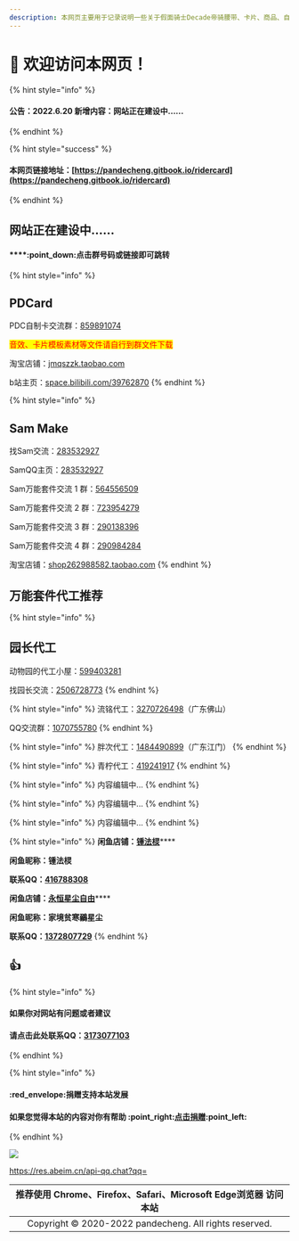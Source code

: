 ```yaml
---
description: 本网页主要用于记录说明一些关于假面骑士Decade帝骑腰带、卡片、商品、自制卡、联动和万能套件等一系列相关的问题和事情还有科普一些小知识
---
```


# 👏 欢迎访问本网页！

{% hint style="info" %}
#### 公告：2022.6.20 新增内容：网站正在建设中......
{% endhint %}

{% hint style="success" %}
#### 本网页链接地址：[https://pandecheng.gitbook.io/ridercard](https://pandecheng.gitbook.io/ridercard)
{% endhint %}

## 网站正在建设中......

#### ****:point\_down:**点击群号码或链接即可跳转**

{% hint style="info" %}
## PDCard

PDC自制卡交流群：[859891074](https://qm.qq.com/cgi-bin/qm/qr?k=V2yo3qNbAikjHNtZ31G-O9FEIydPmQ3g\&jump\_from=webapi)

<mark style="color:red;">音效、卡片模板素材等文件请自行到群文件下载</mark>

淘宝店铺：[jmqszzk.taobao.com](https://shop575999872.taobao.com)

b站主页：[space.bilibili.com/39762870](https://space.bilibili.com/39762870)
{% endhint %}

{% hint style="info" %}
## Sam Make

找Sam交流：[283532927](https://res.abeim.cn/api-qq.chat?qq=283532927)

SamQQ主页：[283532927](https://res.abeim.cn/api-qq?qq=283532927)

Sam万能套件交流 1 群：[564556509](https://qm.qq.com/cgi-bin/qm/qr?k=3W-q8-5nmVbT8mIJlfMnxBMihrOej0yG\&jump\_from=webapi)

Sam万能套件交流 2 群：[723954279](https://qm.qq.com/cgi-bin/qm/qr?k=9gm5Sl\_uK9oMio\_3OIqI8-rhJSTs3Zcl\&jump\_from=webapi)

Sam万能套件交流 3 群：[290138396](https://qm.qq.com/cgi-bin/qm/qr?k=rw1yiukvxIlQgGv9Go3FVu1JI8kiQUwO\&jump\_from=webapi)

Sam万能套件交流 4 群：[290984284](https://jq.qq.com/?\_wv=1027\&k=2heI62yF)

淘宝店铺：[shop262988582.taobao.com](https://shop262988582.taobao.com)
{% endhint %}

## 万能套件代工推荐

{% hint style="info" %}
## 园长代工

动物园的代工小屋：[599403281](https://jq.qq.com/?\_wv=1027\&k=hOZpjM6R)

找园长交流：[2506728773](https://res.abeim.cn/api-qq.chat?qq=2506728773)
{% endhint %}

{% hint style="info" %}
流铭代工：[3270726498](https://res.abeim.cn/api-qq.chat?qq=3270726498)（广东佛山）

QQ交流群：[1070755780](https://jq.qq.com/?\_wv=1027\&k=6334snln)
{% endhint %}

{% hint style="info" %}
胖次代工：[1484490899](https://res.abeim.cn/api-qq.chat?qq=1484490899)（广东江门）
{% endhint %}

{% hint style="info" %}
青柠代工：[419241917](https://res.abeim.cn/api-qq.chat?qq=419241917)
{% endhint %}

{% hint style="info" %}
内容编辑中...
{% endhint %}

{% hint style="info" %}
内容编辑中...
{% endhint %}

{% hint style="info" %}
内容编辑中...
{% endhint %}





































{% hint style="info" %}
**闲鱼店铺：**[**锺法棂**](https://market.m.taobao.com/app/idleFish-F2e/IdleFishWeexPersonalPage/PersonalHome?userid=88136654\&type=1\&wh\_weex=true\&forceFlush=1)****

**闲鱼昵称：锺法棂**

**联系QQ：**[**416788308**](http://wpa.qq.com/msgrd?v=3\&uin=416788308\&site=qq\&menu=yes)



**闲鱼店铺：**[**永恒星尘自由**](https://market.m.taobao.com/app/idleFish-F2e/IdleFishWeexPersonalPage/PersonalHome?userid=2160324709\&type=1\&wh\_weex=true\&forceFlush=1)****

**闲鱼昵称：家境贫寒鶸星尘**

**联系QQ：**[**1372807729**](http://wpa.qq.com/msgrd?v=3\&uin=1372807729\&site=qq\&menu=yes)
{% endhint %}

## :thumbsup:

{% hint style="info" %}
#### 如果你对网站有问题或者建议

#### 请点击此处联系QQ：[3173077103](http://wpa.qq.com/msgrd?v=3\&uin=3173077103\&site=qq\&menu=yes)
{% endhint %}

{% hint style="info" %}
#### :red\_envelope:捐赠支持本站发展

#### 如果您觉得本站的内容对你有帮助 :point\_right:[点击捐赠](https://pandecheng36.github.io/pdcskm):point\_left:
{% endhint %}

![](https://qrcode.jp/qr?q=https://pandecheng.gitbook.io/ridercard\&s=6)

https://res.abeim.cn/api-qq.chat?qq=

|                                                                                                          推荐使用 Chrome、Firefox、Safari、Microsoft Edge浏览器 访问本站                                                                                                          |
| :-----------------------------------------------------------------------------------------------------------------------------------------------------------------------------------------------------------------------------------------------------------------: |
| <img src="https://www.kamen-rider-official.com/common/images/crest-revice.svg" alt="" data-size="line"> Copyright © 2020-2022 pandecheng. All rights reserved. <img src="https://www.kamen-rider-official.com/common/images/icon-50th.svg" alt="" data-size="line"> |
